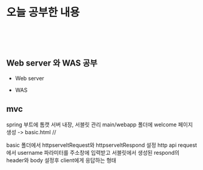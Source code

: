 # 오늘 공부한 내용

<br>
<br>
<br>

## Web server 와 WAS 공부 

+ Web server 

+ WAS 

## mvc 

spring 부트에 톰캣 서버 내장, 서블릿 관리
main/webapp 폴더에 welcome 페이지 생성 -> basic.html // 

basic 폴더에서 httpserveltRequest와 httpserveltRespond 설정
http api 
request에서 username 파라미터를 주소창에 입력받고
서블릿에서 생성된 respond의 header와 body 설정후 client에게 응답하는 형태

